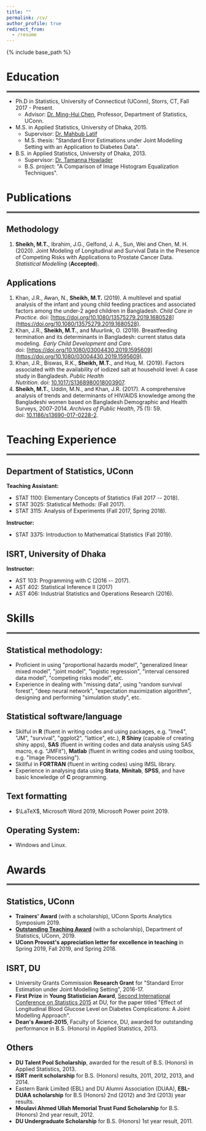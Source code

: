 ```yaml
---
title: ""
permalink: /cv/
author_profile: true
redirect_from:
  - /resume
---
```


{% include base_path %}


Education
======
<hr style="border:2px solid gray">

* Ph.D in Statistics, University of Connecticut (UConn), Storrs, CT, Fall 2017 - Present.
  - Advisor: [Dr. Ming-Hui Chen](https://stat.uconn.edu/ming-hui-chen/), 
  Professor, Department of Statistics, UConn.
* M.S. in Applied Statistics, University of Dhaka, 2015.
  - Supervisor: [Dr. Mahbub Latif](https://www.isrt.ac.bd/people/mlatif/)
  - M.S. thesis: "Standard Error Estimations under Joint Modelling Setting 
  with an Application to Diabetes Data".
* B.S. in Applied Statistics, University of Dhaka, 2013.
  - Supervisor: [Dr. Tamanna Howlader](https://www.isrt.ac.bd/people/tamanna/)
  - B.S. project: "A Comparison of Image Histogram Equalization Techniques".

Publications
======
<hr style="border:2px solid gray"> 

## Methodology
1. **Sheikh, M.T.**, Ibrahim, J.G., Gelfond, J. A., Sun, Wei and Chen, M. H. (2020). Joint Modeling of 
Longitudinal and Survival Data in the Presence of Competing Risks with Applications 
to Prostate Cancer Data. *Statistical Modelling* (**Accepted**).

## Applications
1. Khan, J.R., Awan, N., **Sheikh, M.T.** (2019). A multilevel and spatial analysis 
of the infant and young child feeding practices and associated factors among the 
under-2 aged children in Bangladesh. *Child Care in Practice*. 
doi: [https://doi.org/10.1080/13575279.2019.1680528](https://doi.org/10.1080/13575279.2019.1680528).
1. Khan, J.R., **Sheikh, M.T.**, and Muurlink, O. (2019). Breastfeeding termination and 
its determinants in Bangladesh: current status data modeling. 
*Early Child Development and Care*. doi: [https://doi.org/10.1080/03004430.2019.1595609](https://doi.org/10.1080/03004430.2019.1595609).
1. Khan, J.R., Biswas, R.K., **Sheikh, M.T.**, and Huq, M. (2019). Factors associated with 
the availability of iodized salt at household level: A case study in Bangladesh. 
*Public Health Nutrition*. doi: [10.1017/S1368980018003907](10.1017/S1368980018003907).
1. **Sheikh, M.T.**, Uddin, M.N., and Khan, J.R. (2017). A comprehensive analysis of trends 
and determinants of HIV/AIDS knowledge among the Bangladeshi women based on Bangladesh 
Demographic and Health Surveys, 2007-2014. 
*Archives of Public Health*, 75 (1): 59. doi: [10.1186/s13690-017-0228-2](10.1186/s13690-017-0228-2).


Teaching Experience
======
<hr style="border:2px solid gray"> 

## Department of Statistics, UConn
**Teaching Assistant:**
* STAT 1100: Elementary Concepts of Statistics (Fall 2017 -- 2018).
* STAT 3025: Statistical Methods: (Fall 2017).
* STAT 3115: Analysis of Experiments (Fall 2017, Spring 2018).

**Instructor:** 
* STAT 3375: Introduction to Mathematical Statistics (Fall 2019).


## ISRT, University of Dhaka
**Instructor:**
* AST 103: Programming with C (2016 -- 2017).
* AST 402: Statistical Inference II (2017)
* AST 406: Industrial Statistics and Operations Research (2016).


Skills
======
<hr style="border:2px solid gray"> 

## Statistical methodology:
* Proficient in using "proportional hazards model", "generalized linear mixed model", 
"joint model", "logistic regression", "interval censored data model", 
"competing risks model", etc.
* Experience in dealing with "missing data", using "random survival forest", 
"deep neural network", "expectation maximization algorithm", 
designing and performing "simulation study", etc. 

## Statistical software/language
* Skilful in **R** (fluent in writing codes and using packages, 
e.g. "lme4", "JM", "survival", "ggplot2", "lattice", etc.), 
**R Shiny** (capable of creating shiny apps), **SAS** (fluent in writing codes 
and data analysis using SAS macro, e.g. "JMFit"), 
**Matlab** (fluent in writing codes and using toolbox, e.g. "Image Processing").
* Skillful in **FORTRAN** (fluent in writing codes) using IMSL library.
* Experience in analysing data using **Stata**, **Minitab**, **SPSS**, and 
have basic knowledge of **C** programming. 

## Text formatting 
* $\LaTeX$, Microsoft Word 2019, Microsoft Power point 2019.

## Operating System:
* Windows and Linux.

Awards
======
<hr style="border:2px solid gray"> 

## Statistics, UConn
* **Trainers' Award** (with a scholarship), UConn Sports Analytics Symposium 2019.
* [**Outstanding Teaching Award**](https://stat.uconn.edu/student-awards/) (with a scholarship), Department of Statistics, UConn, 2019.
* **UConn Provost's appreciation letter for excellence in teaching** in Spring 2019, Fall 2019, and Spring 2018. 

## ISRT, DU
* University Grants Commission **Research Grant** for "Standard Error Estimation under Joint Modelling Setting", 2016-17.
* **First Prize** in **Young Statistician Award**, [Second International Conference on Statistics 2015](https://sites.google.com/site/dusdaa10/conference2015/sponsors/youngaward) at DU, for the paper titled "Effect of Longitudinal Blood Glucose Level on Diabetes Complications: A Joint Modelling Approach".
* **Dean's Award-2015**, Faculty of Science, DU, awarded for outstanding performance in B.S. (Honors) in Applied Statistics, 2013.

## Others
* **DU Talent Pool Scholarship**, awarded for the result of B.S. (Honors) in Applied Statistics, 2013.
* **ISRT merit scholarship** for B.S. (Honors) results, 2011, 2012, 2013, and 2014.
* Eastern Bank Limited (EBL) and DU Alumni Association (DUAA), **EBL-DUAA scholarship** for B.S (Honors) 2nd (2012) and 3rd (2013) year results.
* **Moulavi Ahmed Ullah Memorial Trust Fund Scholarship** for B.S. (Honors) 2nd year result, 2012.
* **DU Undergraduate Scholarship** for B.S. (Honors) 1st year result, 2011.
